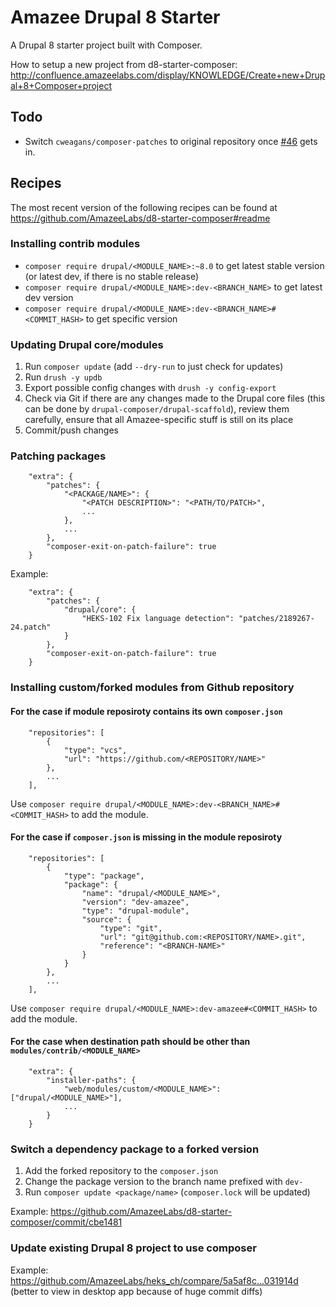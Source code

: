 # Amazee Drupal 8 Starter

A Drupal 8 starter project built with Composer.

How to setup a new project from d8-starter-composer: http://confluence.amazeelabs.com/display/KNOWLEDGE/Create+new+Drupal+8+Composer+project

## Todo

- Switch `cweagans/composer-patches` to original repository once [#46](https://github.com/cweagans/composer-patches/pull/46) gets in.

## Recipes

The most recent version of the following recipes can be found at https://github.com/AmazeeLabs/d8-starter-composer#readme

### Installing contrib modules

- ```composer require drupal/<MODULE_NAME>:~8.0``` to get latest stable version (or latest dev, if there is no stable release)
- ```composer require drupal/<MODULE_NAME>:dev-<BRANCH_NAME>``` to get latest dev version
- ```composer require drupal/<MODULE_NAME>:dev-<BRANCH_NAME>#<COMMIT_HASH>``` to get specific version

### Updating Drupal core/modules

1. Run `composer update` (add `--dry-run` to just check for updates)
1. Run `drush -y updb`
1. Export possible config changes with `drush -y config-export`
1. Check via Git if there are any changes made to the Drupal core files (this can be done by `drupal-composer/drupal-scaffold`), review them carefully, ensure that all Amazee-specific stuff is still on its place
1. Commit/push changes

### Patching packages

```
    "extra": {
        "patches": {
            "<PACKAGE/NAME>": {
                "<PATCH DESCRIPTION>": "<PATH/TO/PATCH>",
                ...
            },
            ...
        },
        "composer-exit-on-patch-failure": true
    }
```

Example:

```
    "extra": {
        "patches": {
            "drupal/core": {
                "HEKS-102 Fix language detection": "patches/2189267-24.patch"
            }
        },
        "composer-exit-on-patch-failure": true
    }
```

### Installing custom/forked modules from Github repository

#### For the case if module reposiroty contains its own `composer.json`

```
    "repositories": [
        {
            "type": "vcs",
            "url": "https://github.com/<REPOSITORY/NAME>"
        },
        ...
    ],
```

Use `composer require drupal/<MODULE_NAME>:dev-<BRANCH_NAME>#<COMMIT_HASH>` to add the module.

#### For the case if `composer.json` is missing in the module reposiroty

```
    "repositories": [
        {
            "type": "package",
            "package": {
                "name": "drupal/<MODULE_NAME>",
                "version": "dev-amazee",
                "type": "drupal-module",
                "source": {
                    "type": "git",
                    "url": "git@github.com:<REPOSITORY/NAME>.git",
                    "reference": "<BRANCH-NAME>"
                }
            }
        },
        ...
    ],
```

Use `composer require drupal/<MODULE_NAME>:dev-amazee#<COMMIT_HASH>` to add the module.

#### For the case when destination path should be other than `modules/contrib/<MODULE_NAME>`

```
    "extra": {
        "installer-paths": {
            "web/modules/custom/<MODULE_NAME>": ["drupal/<MODULE_NAME>"],
            ...
        }
    }
```

### Switch a dependency package to a forked version

1. Add the forked repository to the `composer.json`
1. Change the package version to the branch name prefixed with `dev-`
1. Run `composer update <package/name>` (`composer.lock` will be updated)

Example: https://github.com/AmazeeLabs/d8-starter-composer/commit/cbe1481

### Update existing Drupal 8 project to use composer

Example: https://github.com/AmazeeLabs/heks_ch/compare/5a5af8c...031914d (better to view in desktop app because of huge commit diffs)
